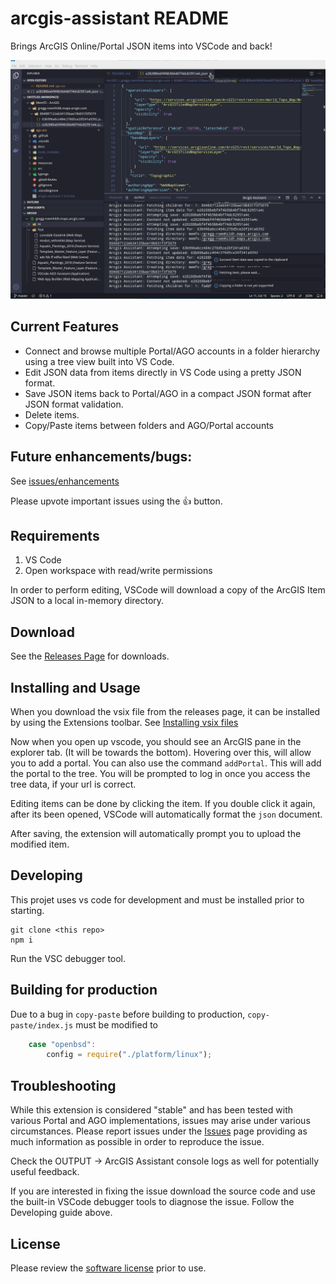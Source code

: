 # arcgis-assistant README

Brings ArcGIS Online/Portal JSON items into VSCode and back!

![img](./docs/img/ago-assistant.gif)

## Current Features

 - Connect and browse multiple Portal/AGO accounts in a folder hierarchy using a tree view built into VS Code.
 - Edit JSON data from items directly in VS Code using a pretty JSON format.
 - Save JSON items back to Portal/AGO in a compact JSON format after JSON format validation.
 - Delete items.
 - Copy/Paste items between folders and AGO/Portal accounts

## Future enhancements/bugs:

See [issues/enhancements](https://github.com/roemhildtg/vscode-arcgis-assistant/issues)

Please upvote important issues using the :thumbsup: button. 

## Requirements

1. VS Code
2. Open workspace with read/write permissions

In order to perform editing, VSCode will download a copy of the ArcGIS Item JSON to a local in-memory directory.

## Download

See the [Releases Page](https://github.com/roemhildtg/vscode-arcgis-assistant/releases) for downloads.

## Installing and Usage

When you download the vsix file from the releases page, it can be installed by using the Extensions toolbar. See [Installing vsix files](https://code.visualstudio.com/docs/editor/extension-gallery#_install-from-a-vsix)

Now when you open up vscode, you should see an ArcGIS pane in the explorer tab. (It will be towards the bottom). Hovering over this, will allow you to add a portal. You can also use the command `addPortal`. This will
add the portal to the tree. You will be prompted to log in once you access the tree data, if your url is correct.

Editing items can be done by clicking the item. If you double click it again, after its been opened, VSCode will automatically format the `json` document.

After saving, the extension will automatically prompt you to upload the modified item. 


## Developing

This projet uses vs code for development and must be installed prior to starting. 

```
git clone <this repo>
npm i

```

Run the VSC debugger tool.

## Building for production

Due to a bug in `copy-paste` before building to production, `copy-paste/index.js` must be modified to

```javascript
	case "openbsd":
        config = require("./platform/linux");
```

## Troubleshooting

While this extension is considered "stable" and has been tested with various Portal and AGO implementations, issues may arise under various circumstances. Please report issues under the [Issues](https://github.com/roemhildtg/vscode-arcgis-assistant/issues) page providing as much information as possible in order to reproduce the issue. 

Check the OUTPUT -> ArcGIS Assistant console logs as well for potentially useful feedback. 

If you are interested in fixing the issue download the source code and use the built-in VSCode debugger tools to diagnose the issue. Follow the Developing guide above.

## License

Please review the [software license](./LICENSE.md) prior to use.